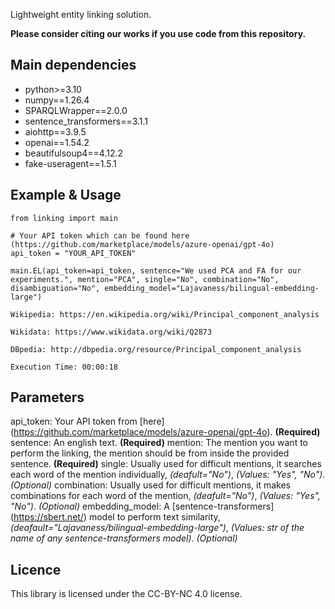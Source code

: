 Lightweight entity linking solution.

**Please consider citing our works if you use code from this repository.**

## Main dependencies
* python>=3.10
* numpy==1.26.4
* SPARQLWrapper==2.0.0
* sentence_transformers==3.1.1
* aiohttp==3.9.5
* openai==1.54.2
* beautifulsoup4==4.12.2
* fake-useragent==1.5.1

## Example & Usage

```
from linking import main

# Your API token which can be found here (https://github.com/marketplace/models/azure-openai/gpt-4o)
api_token = "YOUR_API_TOKEN"

main.EL(api_token=api_token, sentence="We used PCA and FA for our experiments.", mention="PCA", single="No", combination="No", disambiguation="No", embedding_model="Lajavaness/bilingual-embedding-large")
```

```
Wikipedia: https://en.wikipedia.org/wiki/Principal_component_analysis

Wikidata: https://www.wikidata.org/wiki/Q2873

DBpedia: http://dbpedia.org/resource/Principal_component_analysis

Execution Time: 00:00:18
```

## Parameters
api_token: Your API token from [here] (https://github.com/marketplace/models/azure-openai/gpt-4o). **(Required)**
sentence: An english text. **(Required)**
mention: The mention you want to perform the linking, the mention should be from inside the provided sentence. **(Required)**
single: Usually used for difficult mentions, it searches each word of the mention individually, *(deafult="No")*, *(Values: "Yes", "No")*. *(Optional)*
combination: Usually used for difficult mentions, it makes combinations for each word of the mention, *(deafult="No")*, *(Values: "Yes", "No")*. *(Optional)*
embedding_model: A [sentence-transformers] (https://sbert.net/) model to perform text similarity, *(deafault="Lajavaness/bilingual-embedding-large")*, *(Values: str of the name of any sentence-transformers model)*. *(Optional)*

## Licence
This library is licensed under the CC-BY-NC 4.0 license.